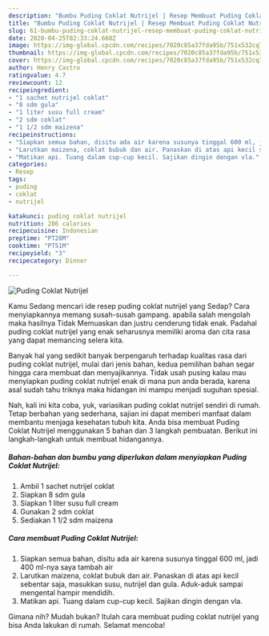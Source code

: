 ```yaml
---
description: "Bumbu Puding Coklat Nutrijel | Resep Membuat Puding Coklat Nutrijel Yang Paling Enak"
title: "Bumbu Puding Coklat Nutrijel | Resep Membuat Puding Coklat Nutrijel Yang Paling Enak"
slug: 61-bumbu-puding-coklat-nutrijel-resep-membuat-puding-coklat-nutrijel-yang-paling-enak
date: 2020-04-25T02:33:24.660Z
image: https://img-global.cpcdn.com/recipes/7020c85a37fda95b/751x532cq70/puding-coklat-nutrijel-foto-resep-utama.jpg
thumbnail: https://img-global.cpcdn.com/recipes/7020c85a37fda95b/751x532cq70/puding-coklat-nutrijel-foto-resep-utama.jpg
cover: https://img-global.cpcdn.com/recipes/7020c85a37fda95b/751x532cq70/puding-coklat-nutrijel-foto-resep-utama.jpg
author: Henry Castro
ratingvalue: 4.7
reviewcount: 12
recipeingredient:
- "1 sachet nutrijel coklat"
- "8 sdm gula"
- "1 liter susu full cream"
- "2 sdm coklat"
- "1 1/2 sdm maizena"
recipeinstructions:
- "Siapkan semua bahan, disitu ada air karena susunya tinggal 600 ml, jadi 400 ml-nya saya tambah air"
- "Larutkan maizena, coklat bubuk dan air. Panaskan di atas api kecil sebentar saja, masukkan susu, nutrijel dan gula. Aduk-aduk sampai mengental hampir mendidih."
- "Matikan api. Tuang dalam cup-cup kecil. Sajikan dingin dengan vla."
categories:
- Resep
tags:
- puding
- coklat
- nutrijel

katakunci: puding coklat nutrijel 
nutrition: 286 calories
recipecuisine: Indonesian
preptime: "PT28M"
cooktime: "PT51M"
recipeyield: "3"
recipecategory: Dinner

---
```



![Puding Coklat Nutrijel](https://img-global.cpcdn.com/recipes/7020c85a37fda95b/751x532cq70/puding-coklat-nutrijel-foto-resep-utama.jpg)

Kamu Sedang mencari ide resep puding coklat nutrijel yang Sedap? Cara menyiapkannya memang susah-susah gampang. apabila salah mengolah maka hasilnya Tidak Memuaskan dan justru cenderung tidak enak. Padahal puding coklat nutrijel yang enak seharusnya memiliki aroma dan cita rasa yang dapat memancing selera kita.



Banyak hal yang sedikit banyak berpengaruh terhadap kualitas rasa dari puding coklat nutrijel, mulai dari jenis bahan, kedua pemilihan bahan segar hingga cara membuat dan menyajikannya. Tidak usah pusing kalau mau menyiapkan puding coklat nutrijel enak di mana pun anda berada, karena asal sudah tahu triknya maka hidangan ini mampu menjadi suguhan spesial.


Nah, kali ini kita coba, yuk, variasikan puding coklat nutrijel sendiri di rumah. Tetap berbahan yang sederhana, sajian ini dapat memberi manfaat dalam membantu menjaga kesehatan tubuh kita. Anda bisa membuat Puding Coklat Nutrijel menggunakan 5 bahan dan 3 langkah pembuatan. Berikut ini langkah-langkah untuk membuat hidangannya.

<!--inarticleads1-->

##### Bahan-bahan dan bumbu yang diperlukan dalam menyiapkan Puding Coklat Nutrijel:

1. Ambil 1 sachet nutrijel coklat
1. Siapkan 8 sdm gula
1. Siapkan 1 liter susu full cream
1. Gunakan 2 sdm coklat
1. Sediakan 1 1/2 sdm maizena




<!--inarticleads2-->

##### Cara membuat Puding Coklat Nutrijel:

1. Siapkan semua bahan, disitu ada air karena susunya tinggal 600 ml, jadi 400 ml-nya saya tambah air
1. Larutkan maizena, coklat bubuk dan air. Panaskan di atas api kecil sebentar saja, masukkan susu, nutrijel dan gula. Aduk-aduk sampai mengental hampir mendidih.
1. Matikan api. Tuang dalam cup-cup kecil. Sajikan dingin dengan vla.




Gimana nih? Mudah bukan? Itulah cara membuat puding coklat nutrijel yang bisa Anda lakukan di rumah. Selamat mencoba!
